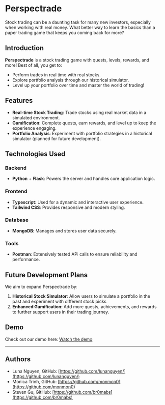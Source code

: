 # Perspectrade

Stock trading can be a daunting task for many new investors, especially when working with real money. What better way to learn the basics than a paper trading game that keeps you coming back for more?

## Introduction

**Perspectrade** is a stock trading game with quests, levels, rewards, and more! Best of all, you get to:

- Perform trades in real time with real stocks.
- Explore portfolio analysis through our historical simulator.
- Level up your portfolio over time and master the world of trading!

## Features

- **Real-time Stock Trading**: Trade stocks using real market data in a simulated environment.
- **Gamification**: Complete quests, earn rewards, and level up to keep the experience engaging.
- **Portfolio Analysis**: Experiment with portfolio strategies in a historical simulator (planned for future development).

## Technologies Used

### Backend
- **Python** + **Flask**: Powers the server and handles core application logic.

### Frontend
- **Typescript**: Used for a dynamic and interactive user experience.
- **Tailwind CSS**: Provides responsive and modern styling.

### Database
- **MongoDB**: Manages and stores user data securely.

### Tools
- **Postman**: Extensively tested API calls to ensure reliability and performance.

## Future Development Plans

We aim to expand Perspectrade by:

1. **Historical Stock Simulator**: Allow users to simulate a portfolio in the past and experiment with different stock picks.
2. **Enhanced Gamification**: Add more quests, achievements, and rewards to further support users in their trading journey.

## Demo

Check out our demo here: [Watch the demo](https://youtu.be/t4JP5BMkg-8)

---

## Authors

- Luna Nguyen, GitHub: [https://github.com/lunanguyen/](https://github.com/lunanguyen/)
- Monica Trinh, GitHub: [https://github.com/monmon0](https://github.com/monmon0)
- Steven Gu, GitHub: [https://github.com/br0mabs](https://github.com/br0mabs)
